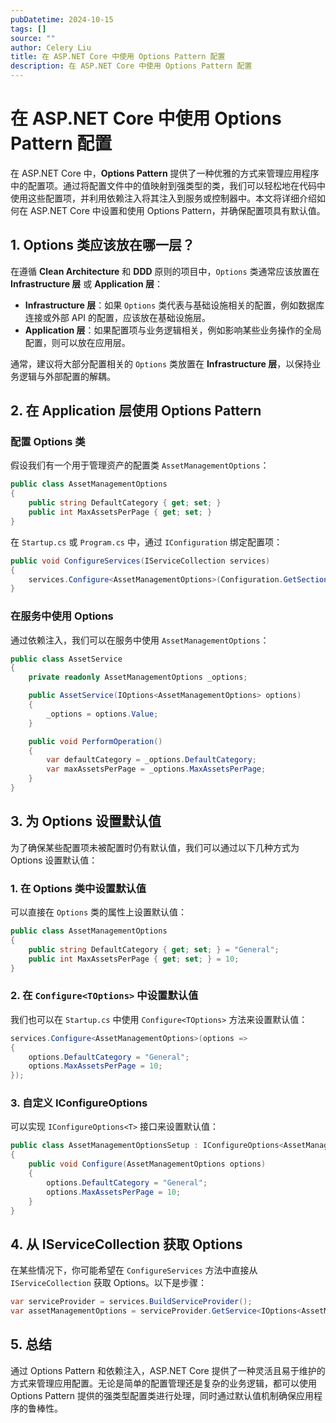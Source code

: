 ```yaml
---
pubDatetime: 2024-10-15
tags: []
source: ""
author: Celery Liu
title: 在 ASP.NET Core 中使用 Options Pattern 配置
description: 在 ASP.NET Core 中使用 Options Pattern 配置
---
```


# 在 ASP.NET Core 中使用 Options Pattern 配置

在 ASP.NET Core 中，**Options Pattern** 提供了一种优雅的方式来管理应用程序中的配置项。通过将配置文件中的值映射到强类型的类，我们可以轻松地在代码中使用这些配置项，并利用依赖注入将其注入到服务或控制器中。本文将详细介绍如何在 ASP.NET Core 中设置和使用 Options Pattern，并确保配置项具有默认值。

## 1. **Options 类应该放在哪一层？**

在遵循 **Clean Architecture** 和 **DDD** 原则的项目中，`Options` 类通常应该放置在 **Infrastructure 层** 或 **Application 层**：

- **Infrastructure 层**：如果 `Options` 类代表与基础设施相关的配置，例如数据库连接或外部 API 的配置，应该放在基础设施层。
- **Application 层**：如果配置项与业务逻辑相关，例如影响某些业务操作的全局配置，则可以放在应用层。

通常，建议将大部分配置相关的 `Options` 类放置在 **Infrastructure 层**，以保持业务逻辑与外部配置的解耦。

## 2. **在 Application 层使用 Options Pattern**

### **配置 Options 类**

假设我们有一个用于管理资产的配置类 `AssetManagementOptions`：

```csharp
public class AssetManagementOptions
{
    public string DefaultCategory { get; set; }
    public int MaxAssetsPerPage { get; set; }
}
```

在 `Startup.cs` 或 `Program.cs` 中，通过 `IConfiguration` 绑定配置项：

```csharp
public void ConfigureServices(IServiceCollection services)
{
    services.Configure<AssetManagementOptions>(Configuration.GetSection("AssetManagement"));
}
```

### **在服务中使用 Options**

通过依赖注入，我们可以在服务中使用 `AssetManagementOptions`：

```csharp
public class AssetService
{
    private readonly AssetManagementOptions _options;

    public AssetService(IOptions<AssetManagementOptions> options)
    {
        _options = options.Value;
    }

    public void PerformOperation()
    {
        var defaultCategory = _options.DefaultCategory;
        var maxAssetsPerPage = _options.MaxAssetsPerPage;
    }
}
```

## 3. **为 Options 设置默认值**

为了确保某些配置项未被配置时仍有默认值，我们可以通过以下几种方式为 Options 设置默认值：

### **1. 在 Options 类中设置默认值**

可以直接在 `Options` 类的属性上设置默认值：

```csharp
public class AssetManagementOptions
{
    public string DefaultCategory { get; set; } = "General";
    public int MaxAssetsPerPage { get; set; } = 10;
}
```

### **2. 在 `Configure<TOptions>` 中设置默认值**

我们也可以在 `Startup.cs` 中使用 `Configure<TOptions>` 方法来设置默认值：

```csharp
services.Configure<AssetManagementOptions>(options =>
{
    options.DefaultCategory = "General";
    options.MaxAssetsPerPage = 10;
});
```

### **3. 自定义 IConfigureOptions**

可以实现 `IConfigureOptions<T>` 接口来设置默认值：

```csharp
public class AssetManagementOptionsSetup : IConfigureOptions<AssetManagementOptions>
{
    public void Configure(AssetManagementOptions options)
    {
        options.DefaultCategory = "General";
        options.MaxAssetsPerPage = 10;
    }
}
```

## 4. **从 IServiceCollection 获取 Options**

在某些情况下，你可能希望在 `ConfigureServices` 方法中直接从 `IServiceCollection` 获取 Options。以下是步骤：

```csharp
var serviceProvider = services.BuildServiceProvider();
var assetManagementOptions = serviceProvider.GetService<IOptions<AssetManagementOptions>>();
```

## 5. **总结**

通过 Options Pattern 和依赖注入，ASP.NET Core 提供了一种灵活且易于维护的方式来管理应用配置。无论是简单的配置管理还是复杂的业务逻辑，都可以使用 Options Pattern 提供的强类型配置类进行处理，同时通过默认值机制确保应用程序的鲁棒性。
